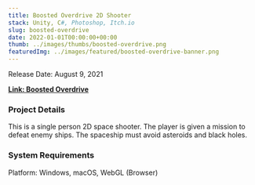 ```yaml
---
title: Boosted Overdrive 2D Shooter
stack: Unity, C#, Photoshop, Itch.io
slug: boosted-overdrive
date: 2022-01-01T00:00:00+00:00
thumb: ../images/thumbs/boosted-overdrive.png
featuredImg: ../images/featured/boosted-overdrive-banner.png
---
```


Release Date: August 9, 2021

[**Link: Boosted Overdrive**](https://pablomarcel.itch.io/boosted-overdrive)

### Project Details

This is a single person 2D space shooter. The player is given a mission to defeat enemy ships. The spaceship must avoid asteroids and black holes. 

### System Requirements

Platform: Windows, macOS, WebGL (Browser)

